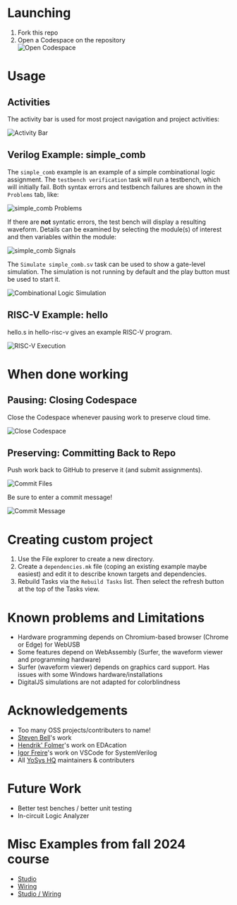 # Launching

1. Fork this repo
1. Open a Codespace on the repository<br />
   ![Open Codespace](./doc/images/GHC_CreateCodespace.png)

# Usage

## Activities

The activity bar is used for most project navigation and project activities:

![Activity Bar](./doc/images/VSCodeActivityBar.png)

## Verilog Example: simple_comb

The `simple_comb` example is an example of a simple combinational logic assignment.  The `testbench verification` task will run a testbench, which will initially fail.  Both syntax errors and testbench failures are shown in the `Problems` tab, like:

![simple_comb Problems](./doc/images/simple_comb.png)

If there are **not** syntatic errors, the test bench will display a resulting waveform.  Details can be examined by selecting the module(s) of interest and then variables within the module:

![simple_comb Signals](./doc/images/abc.png)

The `Simulate simple_comb.sv` task can be used to show a gate-level simulation. The simulation is not running by default and the play button must be used to start it.

![Combinational Logic Simulation](./doc/images/comb_logic_sim.png)

## RISC-V Example: hello

hello.s in hello-risc-v gives an example RISC-V program.

![RISC-V Execution](./doc/images/risc-v-execution.png)

# When done working

## Pausing: Closing Codespace

Close the Codespace whenever pausing work to preserve cloud time.

![Close Codespace](./doc/images/CodeSpaceStop.png)

## Preserving: Committing Back to Repo

Push work back to GitHub to preserve it (and submit assignments).

![Commit Files](./doc/images/CommitAndPush.png)

Be sure to enter a commit message!

![Commit Message](./doc/images/Message.png)

# Creating custom project

1. Use the File explorer to create a new directory.
2. Create a `dependencies.mk` file (coping an existing example maybe easiest) and edit it to describe known targets and dependencies.
3. Rebuild Tasks via the `Rebuild Tasks` list. Then select the refresh button at the top of the Tasks view.

# Known problems and Limitations

* Hardware programming depends on Chromium-based browser (Chrome or Edge) for WebUSB
* Some features depend on WebAssembly (Surfer, the waveform viewer and programming hardware)
* Surfer (waveform viewer) depends on graphics card support.  Has issues with some Windows hardware/installations
* DigitalJS simulations are not adapted for colorblindness

# Acknowledgements

* Too many OSS projects/contributers to name!
* [Steven Bell](https://nemo.asee.org/public/conferences/327/papers/39742/view)'s work
* [Hendrik' Folmer](https://github.com/EDAcation)'s work on EDAcation
* [Igor Freire](https://igorfreire.com.br/2023/06/18/vscode-setup-for-systemverilog-development/)'s work on VSCode for SystemVerilog
* All [YoSys HQ](https://yosyshq.net/) maintainers & contributers

# Future Work

* Better test benches / better unit testing
* In-circuit Logic Analyzer


# Misc Examples from fall 2024 course

* [Studio](https://wustl-cse260m-fl24.github.io/studios/studio07a)
* [Wiring](https://wustl-cse260m-fl24.github.io/studios/7/SwitchesRGB_bb.png)
* [Studio / Wiring](https://wustl-cse260m-fl24.github.io/studios/studio07b)

